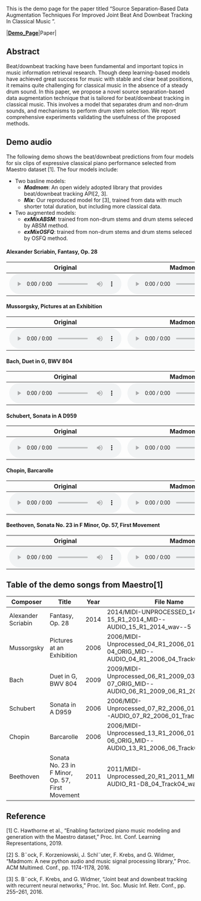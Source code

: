 
This is the demo page for the paper titled “Source Separation-Based Data Augmentation Techniques For Improved Joint Beat And Downbeat Tracking In Classical Music ”.

|[**Demo_Page**](https://sunnycyc.github.io/aug4beat_demo/)|Paper|

## Abstract
Beat/downbeat tracking have been fundamental and important topics in music information retrieval research. Though deep learning-based models have achieved great success for music with stable and clear beat positions, it remains quite challenging for classical music in the absence of a steady drum sound. In this paper, we propose a novel source separation-based data augmentation technique that is tailored for beat/downbeat tracking in classical music. This involves a model that separates drum and non-drum sounds, and mechanisms to perform drum stem selection. We report comprehensive experiments validating the usefulness of the proposed methods.

## Demo audio

The following demo shows the beat/downbeat predictions from four models for six clips of expressive classical piano performance selected from Maestro dataset [1]. 
The four models include:
* Two basline models:
    * ***Madmom***: An open widely adopted library that provides beat/downbeat tracking API[2, 3].
    * ***Mix***: Our reproduced model for [3], trained from data with much shorter total duration, but including more classical data.
* Two augmented models:
    * ***exMixABSM***: trained from non-drum stems and drum stems seleced by ABSM method.
    * ***exMixOSFQ***: trained from non-drum stems and drum stems seleced by OSFQ method.

#### Alexander Scriabin, Fantasy, Op. 28

|Original|Madmom|   Mix   |exMixABSM|exMixOSFQ| 
|---|---|---|---|---| 
|<audio src="Demo_mp3\ori\cut_MIDI-UNPROCESSED_14-15_R1_2014_MID--AUDIO_15_R1_2014_wav--5.mp3" controls="" preload=""></audio>|<audio src="Demo_mp3\Madmom\cut_MIDI-UNPROCESSED_14-15_R1_2014_MID--AUDIO_15_R1_2014_wav--5_click.mp3" controls="" preload=""></audio>|<audio src="Demo_mp3\Mix\cut_MIDI-UNPROCESSED_14-15_R1_2014_MID--AUDIO_15_R1_2014_wav--5_click.mp3" controls="" preload=""></audio>|<audio src="Demo_mp3\excludeMixABSM\cut_MIDI-UNPROCESSED_14-15_R1_2014_MID--AUDIO_15_R1_2014_wav--5_click.mp3" controls="" preload=""></audio>|<audio src="Demo_mp3\excludeMixOSFQ\cut_MIDI-UNPROCESSED_14-15_R1_2014_MID--AUDIO_15_R1_2014_wav--5_click.mp3" controls="" preload=""></audio>|

#### Mussorgsky, Pictures at an Exhibition 

|Original|Madmom|   Mix   |exMixABSM|exMixOSFQ| 
|---|---|---|---|---| 
|<audio src="Demo_mp3\ori\cut_MIDI-Unprocessed_04_R1_2006_01-04_ORIG_MID--AUDIO_04_R1_2006_04_Track04_wav.mp3" controls="" preload=""></audio>|<audio src="Demo_mp3\Madmom\cut_MIDI-Unprocessed_04_R1_2006_01-04_ORIG_MID--AUDIO_04_R1_2006_04_Track04_wav_click.mp3" controls="" preload=""></audio>|<audio src="Demo_mp3\Mix\cut_MIDI-Unprocessed_04_R1_2006_01-04_ORIG_MID--AUDIO_04_R1_2006_04_Track04_wav_click.mp3" controls="" preload=""></audio>|<audio src="Demo_mp3\excludeMixABSM\cut_MIDI-Unprocessed_04_R1_2006_01-04_ORIG_MID--AUDIO_04_R1_2006_04_Track04_wav_click.mp3" controls="" preload=""></audio>|<audio src="Demo_mp3\excludeMixOSFQ\cut_MIDI-Unprocessed_04_R1_2006_01-04_ORIG_MID--AUDIO_04_R1_2006_04_Track04_wav_click.mp3" controls="" preload=""></audio>|

#### Bach, Duet in G, BWV 804

|Original|Madmom|   Mix   |exMixABSM|exMixOSFQ| 
|---|---|---|---|---| 
|<audio src="Demo_mp3\ori\cut_MIDI-Unprocessed_06_R1_2009_03-07_ORIG_MID--AUDIO_06_R1_2009_06_R1_2009_04_WAV.mp3" controls="" preload=""></audio>|<audio src="Demo_mp3\Madmom\cut_MIDI-Unprocessed_06_R1_2009_03-07_ORIG_MID--AUDIO_06_R1_2009_06_R1_2009_04_WAV_click.mp3" controls="" preload=""></audio>|<audio src="Demo_mp3\Mix\cut_MIDI-Unprocessed_06_R1_2009_03-07_ORIG_MID--AUDIO_06_R1_2009_06_R1_2009_04_WAV_click.mp3" controls="" preload=""></audio>|<audio src="Demo_mp3\excludeMixABSM\cut_MIDI-Unprocessed_06_R1_2009_03-07_ORIG_MID--AUDIO_06_R1_2009_06_R1_2009_04_WAV_click.mp3" controls="" preload=""></audio>|<audio src="Demo_mp3\excludeMixOSFQ\cut_MIDI-Unprocessed_06_R1_2009_03-07_ORIG_MID--AUDIO_06_R1_2009_06_R1_2009_04_WAV_click.mp3" controls="" preload=""></audio>|

#### Schubert, Sonata in A D959

|Original|Madmom|   Mix   |exMixABSM|exMixOSFQ| 
|---|---|---|---|---| 
|<audio src="Demo_mp3\ori\cut_MIDI-Unprocessed_07_R2_2006_01_ORIG_MID--AUDIO_07_R2_2006_01_Track01_wav.mp3" controls="" preload=""></audio>|<audio src="Demo_mp3\Madmom\cut_MIDI-Unprocessed_07_R2_2006_01_ORIG_MID--AUDIO_07_R2_2006_01_Track01_wav_click.mp3" controls="" preload=""></audio>|<audio src="Demo_mp3\Mix\cut_MIDI-Unprocessed_07_R2_2006_01_ORIG_MID--AUDIO_07_R2_2006_01_Track01_wav_click.mp3" controls="" preload=""></audio>|<audio src="Demo_mp3\excludeMixABSM\cut_MIDI-Unprocessed_07_R2_2006_01_ORIG_MID--AUDIO_07_R2_2006_01_Track01_wav_click.mp3" controls="" preload=""></audio>|<audio src="Demo_mp3\excludeMixOSFQ\cut_MIDI-Unprocessed_07_R2_2006_01_ORIG_MID--AUDIO_07_R2_2006_01_Track01_wav_click.mp3" controls="" preload=""></audio>|

#### Chopin, Barcarolle

|Original|Madmom|   Mix   |exMixABSM|exMixOSFQ| 
|---|---|---|---|---| 
|<audio src="Demo_mp3\ori\cut_MIDI-Unprocessed_13_R1_2006_01-06_ORIG_MID--AUDIO_13_R1_2006_06_Track06_wav.mp3" controls="" preload=""></audio>|<audio src="Demo_mp3\Madmom\cut_MIDI-Unprocessed_13_R1_2006_01-06_ORIG_MID--AUDIO_13_R1_2006_06_Track06_wav_click.mp3" controls="" preload=""></audio>|<audio src="Demo_mp3\Mix\cut_MIDI-Unprocessed_13_R1_2006_01-06_ORIG_MID--AUDIO_13_R1_2006_06_Track06_wav_click.mp3" controls="" preload=""></audio>|<audio src="Demo_mp3\excludeMixABSM\cut_MIDI-Unprocessed_13_R1_2006_01-06_ORIG_MID--AUDIO_13_R1_2006_06_Track06_wav_click.mp3" controls="" preload=""></audio>|<audio src="Demo_mp3\excludeMixOSFQ\cut_MIDI-Unprocessed_13_R1_2006_01-06_ORIG_MID--AUDIO_13_R1_2006_06_Track06_wav_click.mp3" controls="" preload=""></audio>|

#### Beethoven, Sonata No. 23 in F Minor, Op. 57, First Movement

|Original|Madmom|   Mix   |exMixABSM|exMixOSFQ| 
|---|---|---|---|---| 
|<audio src="Demo_mp3\ori\cut_MIDI-Unprocessed_20_R1_2011_MID--AUDIO_R1-D8_04_Track04_wav.mp3" controls="" preload=""></audio>|<audio src="Demo_mp3\Madmom\cut_MIDI-Unprocessed_20_R1_2011_MID--AUDIO_R1-D8_04_Track04_wav_click.mp3" controls="" preload=""></audio>|<audio src="Demo_mp3\Mix\cut_MIDI-Unprocessed_20_R1_2011_MID--AUDIO_R1-D8_04_Track04_wav_click.mp3" controls="" preload=""></audio>|<audio src="Demo_mp3\excludeMixABSM\cut_MIDI-Unprocessed_20_R1_2011_MID--AUDIO_R1-D8_04_Track04_wav_click.mp3" controls="" preload=""></audio>|<audio src="Demo_mp3\excludeMixOSFQ\cut_MIDI-Unprocessed_20_R1_2011_MID--AUDIO_R1-D8_04_Track04_wav_click.mp3" controls="" preload=""></audio>|

## Table of the demo songs from Maestro[1]

| Composer | Title | Year | File Name |
| -------- | ----- | ---- | --------- |
|Alexander Scriabin|Fantasy, Op. 28|2014|2014/MIDI-UNPROCESSED_14-15_R1_2014_MID--AUDIO_15_R1_2014_wav--5|
| Mussorgsky |Pictures at an Exhibition|2006|2006/MIDI-Unprocessed_04_R1_2006_01-04_ORIG_MID--AUDIO_04_R1_2006_04_Track04_wav|
|Bach |Duet in G, BWV 804|2009 |2009/MIDI-Unprocessed_06_R1_2009_03-07_ORIG_MID--AUDIO_06_R1_2009_06_R1_2009_04_WAV|
|Schubert|Sonata in A D959|2006|2006/MIDI-Unprocessed_07_R2_2006_01_ORIG_MID--AUDIO_07_R2_2006_01_Track01_wav|
|Chopin |Barcarolle|2006|2006/MIDI-Unprocessed_13_R1_2006_01-06_ORIG_MID--AUDIO_13_R1_2006_06_Track06_wav|
|Beethoven|Sonata No. 23 in F Minor, Op. 57, First Movement| 2011|2011/MIDI-Unprocessed_20_R1_2011_MID--AUDIO_R1-D8_04_Track04_wav|

## Reference


[1] C. Hawthorne et al., “Enabling factorized piano music modeling and generation with the Maestro dataset,” Proc. Int. Conf. Learning Representations, 2019.

[2] S. B¨ock, F. Korzeniowski, J. Schl¨uter, F. Krebs, and G. Widmer, “Madmom: A new python audio and music signal processing library,” Proc. ACM Multimed. Conf., pp. 1174-1178, 2016.

[3] S. B¨ock, F. Krebs, and G. Widmer, “Joint beat and downbeat tracking with recurrent neural networks,” Proc. Int. Soc. Music Inf. Retr. Conf., pp. 255–261, 2016.

                            
